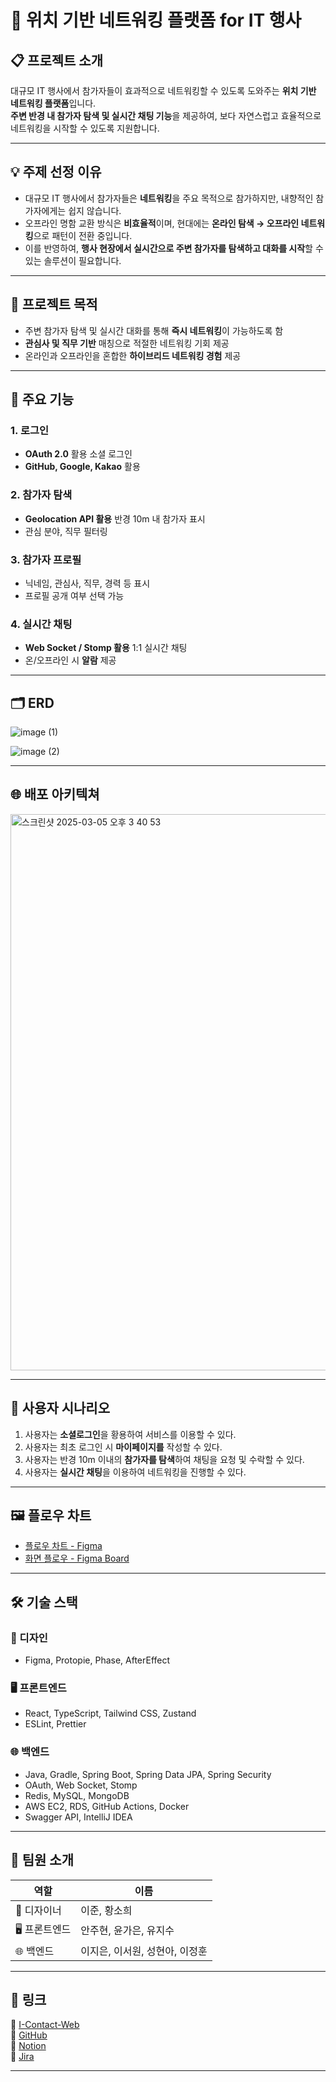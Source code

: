 # 📍 위치 기반 네트워킹 플랫폼 for IT 행사

## 📋 프로젝트 소개  

대규모 IT 행사에서 참가자들이 효과적으로 네트워킹할 수 있도록 도와주는 **위치 기반 네트워킹 플랫폼**입니다.  
**주변 반경 내 참가자 탐색 및 실시간 채팅 기능**을 제공하여, 보다 자연스럽고 효율적으로 네트워킹을 시작할 수 있도록 지원합니다.

---

## 💡 주제 선정 이유

- 대규모 IT 행사에서 참가자들은 **네트워킹**을 주요 목적으로 참가하지만, 내향적인 참가자에게는 쉽지 않습니다.
- 오프라인 명함 교환 방식은 **비효율적**이며, 현대에는 **온라인 탐색 → 오프라인 네트워킹**으로 패턴이 전환 중입니다.
- 이를 반영하여, **행사 현장에서 실시간으로 주변 참가자를 탐색하고 대화를 시작**할 수 있는 솔루션이 필요합니다.

---

## 🎯 프로젝트 목적

- 주변 참가자 탐색 및 실시간 대화를 통해 **즉시 네트워킹**이 가능하도록 함
- **관심사 및 직무 기반** 매칭으로 적절한 네트워킹 기회 제공
- 온라인과 오프라인을 혼합한 **하이브리드 네트워킹 경험** 제공

---

## 🚀 주요 기능

### 1. 로그인

- **OAuth 2.0** 활용 소셜 로그인
- **GitHub, Google, Kakao** 활용

### 2. 참가자 탐색

- **Geolocation API 활용** 반경 10m 내 참가자 표시
- 관심 분야, 직무 필터링

### 3. 참가자 프로필

- 닉네임, 관심사, 직무, 경력 등 표시
- 프로필 공개 여부 선택 가능

### 4. 실시간 채팅

- **Web Socket / Stomp 활용** 1:1 실시간 채팅
- 온/오프라인 시 **알람** 제공

---

## 🗂️ ERD

![image (1)](https://github.com/user-attachments/assets/8fbfde51-a266-4325-bbaf-212a7e9bdc5e)

![image (2)](https://github.com/user-attachments/assets/64c7c215-abd5-4971-8cde-af278dc2797b)

---

## 🌐 배포 아키텍쳐

<img width="890" alt="스크린샷 2025-03-05 오후 3 40 53" src="https://github.com/user-attachments/assets/e21e490b-c427-43f5-93b0-66fd3be8c14f" />

---

## 👤 사용자 시나리오

1. 사용자는 **소셜로그인**을 황용하여 서비스를 이용할 수 있다.
2. 사용자는 최초 로그인 시 **마이페이지를** 작성할 수 있다.
3. 사용자는 반경 10m 이내의 **참가자를 탐색**하여 채팅을 요청 및 수락할 수 있다.
4. 사용자는 **실시간 채팅**을 이용하여 네트워킹을 진행할 수 있다.

---

## 🖼️ 플로우 차트

- [플로우 차트 - Figma](https://www.figma.com/design/BqAjNeXjE2eDQFY8RESlLP/Design-Folder?node-id=945-24457&t=fpCwRSAcu1XeF8L9-4)
- [화면 플로우 - Figma Board](https://www.figma.com/board/ax96ke2aqaqznxijTxKrQy/%ED%99%94%EB%A9%B4-%ED%94%8C%EB%A1%9C%EC%9A%B0?node-id=37-1203)

---

## 🛠️ 기술 스택

### 🎨 디자인

- Figma, Protopie, Phase, AfterEffect

### 🖥️ 프론트엔드

- React, TypeScript, Tailwind CSS, Zustand
- ESLint, Prettier

### 🌐 백엔드

- Java, Gradle, Spring Boot, Spring Data JPA, Spring Security
- OAuth, Web Socket, Stomp
- Redis, MySQL, MongoDB
- AWS EC2, RDS, GitHub Actions, Docker
- Swagger API, IntelliJ IDEA

---

## 👥 팀원 소개

| 역할 | 이름 |
| --- | --- |
| 🎨 디자이너 | 이준, 황소희 |
| 🖥️ 프론트엔드 | 안주현, 윤가은, 유지수 |
| 🌐 백엔드 | 이지은, 이서원, 성현아, 이정훈 |

---

## 🔗 링크
📌 [I-Contact-Web](https://www.i-contacts.link)             
📌 [GitHub](https://github.com/DeepDive-Final-Project)  
📌 [Notion](https://www.notion.so/I-Contact-Team-Project-1a47fd02709c8034a6f0f43be421f718)  
📌 [Jira](https://qweqwerty12321-1740141206278.atlassian.net/jira/software/projects/ICT/pages)

---
